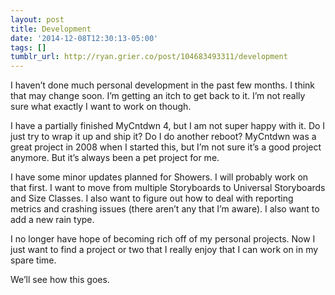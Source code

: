 ```yaml
---
layout: post
title: Development
date: '2014-12-08T12:30:13-05:00'
tags: []
tumblr_url: http://ryan.grier.co/post/104683493311/development
---
```

I haven’t done much personal development in the past few months. I think that may change soon. I’m getting an itch to get back to it. I’m not really sure what exactly I want to work on though.

I have a partially finished MyCntdwn 4, but I am not super happy with it. Do I just try to wrap it up and ship it? Do I do another reboot? MyCntdwn was a great project in 2008 when I started this, but I’m not sure it’s a good project anymore. But it’s always been a pet project for me.

I have some minor updates planned for Showers. I will probably work on that first. I want to move from multiple Storyboards to Universal Storyboards and Size Classes. I also want to figure out how to deal with reporting metrics and crashing issues (there aren’t any that I’m aware). I also want to add a new rain type.

I no longer have hope of becoming rich off of my personal projects. Now I just want to find a project or two that I really enjoy that I can work on in my spare time.

We’ll see how this goes.
